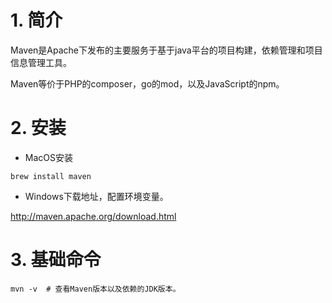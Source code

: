 # 1. 简介

Maven是Apache下发布的主要服务于基于java平台的项目构建，依赖管理和项目信息管理工具。

Maven等价于PHP的composer，go的mod，以及JavaScript的npm。



# 2. 安装

- MacOS安装

```shell
brew install maven
```

- Windows下载地址，配置环境变量。

http://maven.apache.org/download.html



# 3. 基础命令

```shell
mvn -v	# 查看Maven版本以及依赖的JDK版本。
```

